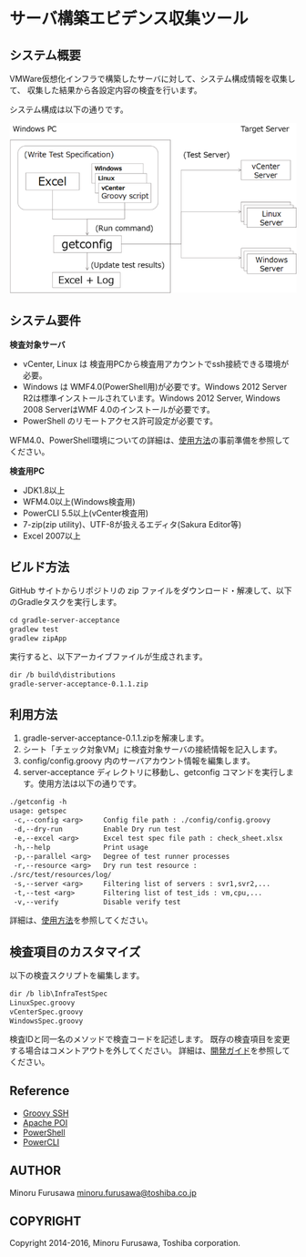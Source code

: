 サーバ構築エビデンス収集ツール
==============================

システム概要
------------

VMWare仮想化インフラで構築したサーバに対して、システム構成情報を収集して、
収集した結果から各設定内容の検査を行います。

システム構成は以下の通りです。

![System configuration](docs/jp/system.png)

システム要件
------------

**検査対象サーバ**

* vCenter, Linux は 検査用PCから検査用アカウントでssh接続できる環境が必要。
* Windows は WMF4.0(PowerShell用)が必要です。Windows 2012 Server R2は標準インストールされています。Windows 2012 Server, Windows 2008 ServerはWMF 4.0のインストールが必要です。
* PowerShell のリモートアクセス許可設定が必要です。

WFM4.0、PowerShell環境についての詳細は、[使用方法](Usage.md)の事前準備を参照してください。

**検査用PC**

* JDK1.8以上
* WFM4.0以上(Windows検査用)
* PowerCLI 5.5以上(vCenter検査用)
* 7-zip(zip utility)、UTF-8が扱えるエディタ(Sakura Editor等)
* Excel 2007以上

ビルド方法
----------

GitHub サイトからリポジトリの zip ファイルをダウンロード・解凍して、以下のGradleタスクを実行します。

```
cd gradle-server-acceptance
gradlew test
gradlew zipApp
```

実行すると、以下アーカイブファイルが生成されます。

```
dir /b build\distributions
gradle-server-acceptance-0.1.1.zip
```

利用方法
--------

1. gradle-server-acceptance-0.1.1.zipを解凍します。
2. シート「チェック対象VM」に検査対象サーバの接続情報を記入します。
3. config/config.groovy 内のサーバアカウント情報を編集します。
4. server-acceptance ディレクトリに移動し、getconfig コマンドを実行します。使用方法は以下の通りです。

```
./getconfig -h
usage: getspec
 -c,--config <arg>     Config file path : ./config/config.groovy
 -d,--dry-run          Enable Dry run test
 -e,--excel <arg>      Excel test spec file path : check_sheet.xlsx
 -h,--help             Print usage
 -p,--parallel <arg>   Degree of test runner processes
 -r,--resource <arg>   Dry run test resource : ./src/test/resources/log/
 -s,--server <arg>     Filtering list of servers : svr1,svr2,...
 -t,--test <arg>       Filtering list of test_ids : vm,cpu,...
 -v,--verify           Disable verify test
```

詳細は、[使用方法](Usage.md)を参照してください。

検査項目のカスタマイズ
----------------------

以下の検査スクリプトを編集します。

```
dir /b lib\InfraTestSpec
LinuxSpec.groovy
vCenterSpec.groovy
WindowsSpec.groovy
```

検査IDと同一名のメソッドで検査コードを記述します。
既存の検査項目を変更する場合はコメントアウトを外してください。
詳細は、[開発ガイド](DevelopperGuide.md)を参照してください。

Reference
---------

* [Groovy SSH](https://github.com/int128/groovy-ssh)
* [Apache POI](https://poi.apache.org/)
* [PowerShell](https://github.com/PowerShell/PowerShell)
* [PowerCLI](https://www.vmware.com/support/developer/PowerCLI/)

AUTHOR
-----------

Minoru Furusawa <minoru.furusawa@toshiba.co.jp>

COPYRIGHT
-----------

Copyright 2014-2016, Minoru Furusawa, Toshiba corporation.
